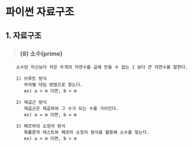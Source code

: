 # 파이썬 자료구조 

## 1. 자료구조
>   ### (8) 소수(prime)
        소수란 자신보다 작은 두개의 자연수를 곱해 만들 수 없는 1 보다 큰 자연수를 말한다.
        
        1) 브루트 방식
           무차별 대입 방법으로 찾는다.
           ex) a > m 이면, b < m
        
        2) 제곱근 방식
           제곱근은 제곱하여 그 수가 되는 수를 가리킨다.
           ex) a = m 이면, b = m 

        3) 페르마의 소정리 방식
           확률론적 테스트와 페르마 소정리 방식을 활용해 소수를 찾는다.
           ex) a < m 이면, b > m 
           